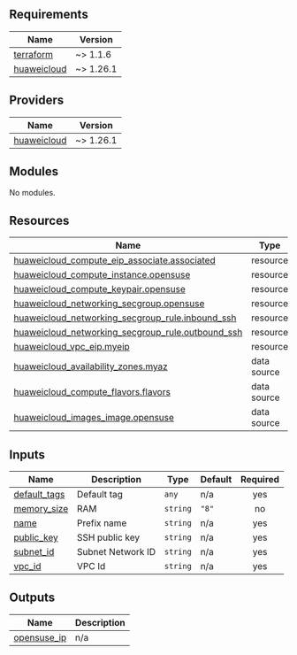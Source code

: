 ## Requirements

| Name | Version |
|------|---------|
| <a name="requirement_terraform"></a> [terraform](#requirement\_terraform) | ~> 1.1.6 |
| <a name="requirement_huaweicloud"></a> [huaweicloud](#requirement\_huaweicloud) | ~> 1.26.1 |

## Providers

| Name | Version |
|------|---------|
| <a name="provider_huaweicloud"></a> [huaweicloud](#provider\_huaweicloud) | ~> 1.26.1 |

## Modules

No modules.

## Resources

| Name | Type |
|------|------|
| [huaweicloud_compute_eip_associate.associated](https://registry.terraform.io/providers/huaweicloud/huaweicloud/latest/docs/resources/compute_eip_associate) | resource |
| [huaweicloud_compute_instance.opensuse](https://registry.terraform.io/providers/huaweicloud/huaweicloud/latest/docs/resources/compute_instance) | resource |
| [huaweicloud_compute_keypair.opensuse](https://registry.terraform.io/providers/huaweicloud/huaweicloud/latest/docs/resources/compute_keypair) | resource |
| [huaweicloud_networking_secgroup.opensuse](https://registry.terraform.io/providers/huaweicloud/huaweicloud/latest/docs/resources/networking_secgroup) | resource |
| [huaweicloud_networking_secgroup_rule.inbound_ssh](https://registry.terraform.io/providers/huaweicloud/huaweicloud/latest/docs/resources/networking_secgroup_rule) | resource |
| [huaweicloud_networking_secgroup_rule.outbound_ssh](https://registry.terraform.io/providers/huaweicloud/huaweicloud/latest/docs/resources/networking_secgroup_rule) | resource |
| [huaweicloud_vpc_eip.myeip](https://registry.terraform.io/providers/huaweicloud/huaweicloud/latest/docs/resources/vpc_eip) | resource |
| [huaweicloud_availability_zones.myaz](https://registry.terraform.io/providers/huaweicloud/huaweicloud/latest/docs/data-sources/availability_zones) | data source |
| [huaweicloud_compute_flavors.flavors](https://registry.terraform.io/providers/huaweicloud/huaweicloud/latest/docs/data-sources/compute_flavors) | data source |
| [huaweicloud_images_image.opensuse](https://registry.terraform.io/providers/huaweicloud/huaweicloud/latest/docs/data-sources/images_image) | data source |

## Inputs

| Name | Description | Type | Default | Required |
|------|-------------|------|---------|:--------:|
| <a name="input_default_tags"></a> [default\_tags](#input\_default\_tags) | Default tag | `any` | n/a | yes |
| <a name="input_memory_size"></a> [memory\_size](#input\_memory\_size) | RAM | `string` | `"8"` | no |
| <a name="input_name"></a> [name](#input\_name) | Prefix name | `string` | n/a | yes |
| <a name="input_public_key"></a> [public\_key](#input\_public\_key) | SSH public key | `string` | n/a | yes |
| <a name="input_subnet_id"></a> [subnet\_id](#input\_subnet\_id) | Subnet Network ID | `string` | n/a | yes |
| <a name="input_vpc_id"></a> [vpc\_id](#input\_vpc\_id) | VPC Id | `string` | n/a | yes |

## Outputs

| Name | Description |
|------|-------------|
| <a name="output_opensuse_ip"></a> [opensuse\_ip](#output\_opensuse\_ip) | n/a |